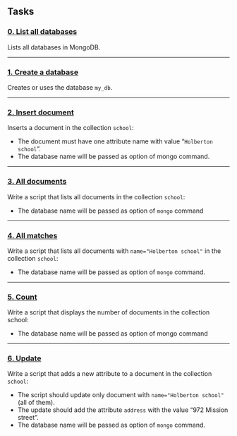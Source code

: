 ## Tasks

### [0. List all databases](https://github.com/ehabsmh/alx-backend-storage/blob/main/0x01-NoSQL/0-list_databases)
Lists all databases in MongoDB.

---

### [1. Create a database](https://github.com/ehabsmh/alx-backend-storage/blob/main/0x01-NoSQL/1-use_or_create_database)
Creates or uses the database `my_db`.

---

### [2. Insert document](https://github.com/ehabsmh/alx-backend-storage/blob/main/0x01-NoSQL/2-insert)
Inserts a document in the collection `school`:

- The document must have one attribute name with value “`Holberton school`”.
- The database name will be passed as option of mongo command.

---

### [3. All documents](https://github.com/ehabsmh/alx-backend-storage/blob/main/0x01-NoSQL/3-all)
Write a script that lists all documents in the collection `school`:

- The database name will be passed as option of `mongo` command

---

### [4. All matches](https://github.com/ehabsmh/alx-backend-storage/blob/main/0x01-NoSQL/4-match)
Write a script that lists all documents with `name="Holberton school"` in the collection `school`:

 - The database name will be passed as option of `mongo` command.

---

### [5. Count](https://github.com/ehabsmh/alx-backend-storage/blob/main/0x01-NoSQL/5-count)
Write a script that displays the number of documents in the collection school:

 - The database name will be passed as option of mongo command

---

### [6. Update](https://github.com/ehabsmh/alx-backend-storage/blob/main/0x01-NoSQL/6-update)
Write a script that adds a new attribute to a document in the collection `school`:

 - The script should update only document with `name="Holberton school"` (all of them).
 - The update should add the attribute `address` with the value “972 Mission street”.
 - The database name will be passed as option of `mongo` command.
